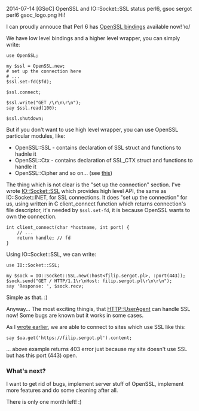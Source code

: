 2014-07-14
[GSoC] OpenSSL and IO::Socket::SSL status
perl6, gsoc
sergot
perl6
gsoc_logo.png
Hi!

I can proudly annouce that Perl 6 has [OpenSSL bindings](https://github.com/sergot/openssl) available now! \o/

We have low level bindings and a higher level wrapper, you can simply write:


    use OpenSSL;

    my $ssl = OpenSSL.new;
    # set up the connection here
    # ...
    $ssl.set-fd($fd);

    $ssl.connect;

    $ssl.write("GET /\r\n\r\n");
    say $ssl.read(100);

    $ssl.shutdown;


But if you don't want to use high level wrapper, you can use OpenSSL particular modules, like:

- OpenSSL::SSL - contains declaration of SSL struct and functions to hadnle it
- OpenSSL::Ctx - contains declaration of SSL_CTX struct and functions to handle it
- OpenSSL::Cipher and so on... (see [this](https://github.com/sergot/openssl/tree/master/lib/OpenSSL))

The thing which is not clear is the "set up the connection" section.
I've wrote [IO::Socket::SSL](https://github.com/sergot/io-socket-ssl) which provides
high level API, the same as IO::Socket::INET, for SSL connections. It does 
"set up the connection" for us, using written in C client_connect function
which returns connection's file descriptor, it's needed by `$ssl.set-fd`,
it is because OpenSSL wants to own the connection.


    int client_connect(char *hostname, int port) {
        // ...
        return handle; // fd
    }


Using IO::Socket::SSL, we can write:


    use IO::Socket::SSL;

    my $sock = IO::Socket::SSL.new(:host<filip.sergot.pl>, :port(443));
    $sock.send("GET / HTTP/1.1\r\nHost: filip.sergot.pl\r\n\r\n");
    say 'Response: ', $sock.recv;


Simple as that. :)

Anyway... The most exciting thingis, that [HTTP::UserAgent](https://github.com/sergot/http-useragent)
can handle SSL now! Some bugs are known but it works in some cases.

As I [wrote earlier](http://filip.sergot.pl/en/blog/perl6/gsoc_midterm/), we are able to connect to sites which use SSL like this:


    say $ua.get('https://filip.sergot.pl').content;

... above example returns 403 error just because my site doesn't use SSL but has this port (443) open.


### What's next?

I want to get rid of bugs, implement server stuff of OpenSSL,
implement more features and do some cleaning after all.

There is only one month left! :)

